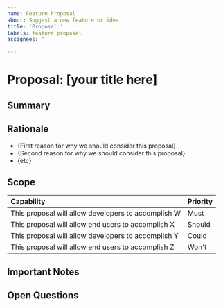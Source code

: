 ```yaml
---
name: Feature Proposal
about: Suggest a new feature or idea
title: 'Proposal:'
labels: feature proposal
assignees: ''

---
```


<!-- This is a template for new feature or API proposals.
For example you can use this to propose a new API on an existing type, or an idea for a new UI control.
For feature proposals related to UWP or the app models, please open an issue on the Project Reunion repository: https://github.com/microsoft/ProjectReunion

It's fine if you don't have all the details: you can start with the Summary and Rationale.

This link describes the WinUI feature/API proposal process:
https://github.com/Microsoft/microsoft-ui-xaml/blob/main/docs/feature_proposal_process.md
-->

# Proposal: [your title here] 
<!-- Add a title for your feature or API proposal. Please be short and descriptive -->

## Summary
<!-- Include 1-2 sentences summarizing your feature or API proposal -->

## Rationale
<!-- Create a list that describes WHY the feature should be added to WinUI for all developers and users.
Proposals often have multiple motives for why we should do the work, so list each one as a separate bullet.
If applicable you can also describe how the proposal aligns to the current WinUI roadmap and priorities in a separate paragraph:
https://github.com/Microsoft/microsoft-ui-xaml/blob/main/docs/roadmap.md
-->
* {First reason for why we should consider this proposal}
* {Second reason for why we should consider this proposal}
* {etc}


<!----------------------
The below sections are optional when submitting an idea or proposal.
All sections are required before we'll accept a PR to main, but aren't necessary to start the discussion.
------------------------>

## Scope
<!-- Please include a list of what the feature should and shouldn't do by filling in the table below.
'Must' implies that the feature should not ship without this capability.  
'Should' is something we should push hard for, but is not absolutely required to ship.
'Could' is a nice-to-have; a good stretch goal that isn't painful if we don't achieve it.
'Won't' is a clear statement that the proposal/feature will intentionally not have that capability.
This list will evolve and grow as the proposal becomes more refined over time.
A good rule of thumb is to start your proposal with no more than 7 high-level requirements.
-->
| Capability | Priority |
| :---------- | :------- |
| This proposal will allow developers to accomplish W | Must |
| This proposal will allow end users to accomplish X | Should |
| This proposal will allow developers to accomplish Y | Could |
| This proposal will allow end users to accomplish Z | Won't |

## Important Notes
<!-- Please include any other important details.
This could include one or more of:
- usage examples
- an API proposal (any supported language or pseudocode is fine)
- design mockups or example screenshots
- other implementation notes
-->

## Open Questions
<!-- Please list any open issues that you think still need to be addressed.
These could include areas you think would benefit from community or WinUI team input -->
